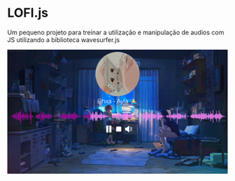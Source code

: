 # LOFI.js

Um pequeno projeto para treinar a utilização e manipulação de audios com JS utilizando a biblioteca wavesurfer.js

![alt text](https://github.com/brprado/LOFI.js/blob/main/lofi-index-design.png?raw=true)
